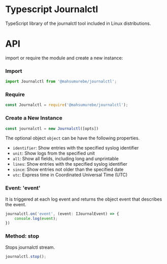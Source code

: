 # Typescript Journalctl
TypeScript library of the journalctl tool included in Linux distributions.

# API
import or require the module and create a new instance:

### Import
```typescript
import Journalctl from '@mahsumurebe/journalctl';
```

### Require

```typescript
const Journalctl = require('@mahsumurebe/journalctl');
```

### Create a New Instance

```typescript
const journalctl = new Journalctl([opts])
```

The optional object ``object`` can be have the following properties.

- ``identifier``: Show entries with the specified syslog identifier
- ``unit``: Show logs from the specified unit
- ``all``: Show all fields, including long and unprintable
- ``lines``: Show entries with the specified syslog identifier
- ``since``: Show entries not older than the specified date
- ``utc``: Express time in Coordinated Universal Time (UTC)

### Event: 'event'
It is triggered at each log event and returns the object event that describes the event.
```typescript
journalctl.on('event', (event: IJournalEvent) => {
    console.log(event);
})
```
### Method: stop
Stops journalctl stream.
```typescript
journalctl.stop();
```